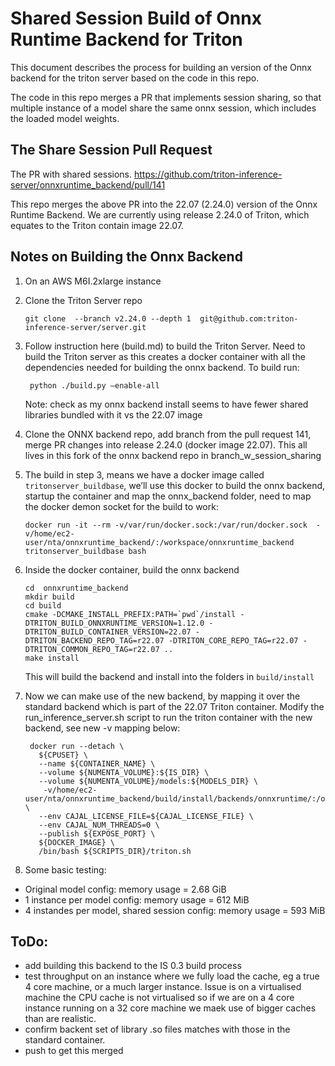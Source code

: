 

# Shared Session Build of Onnx Runtime Backend for Triton

This document describes the process for building an version of the
Onnx backend for the triton server based on the code in this repo.

The code in this repo merges a PR that implements session sharing, so that multiple instance of a model share the same onnx session, which includes the loaded model weights.

## The Share Session Pull Request

The PR with shared sessions.
https://github.com/triton-inference-server/onnxruntime_backend/pull/141

This repo merges the above PR into the 22.07 (2.24.0) version of the Onnx Runtime Backend.   We are currently using release 2.24.0 of Triton, which equates to the Triton contain image 22.07.

## Notes on Building the Onnx Backend

1. On an AWS M6I.2xlarge instance
2. Clone the Triton Server repo
      
       git clone  --branch v2.24.0 --depth 1  git@github.com:triton-inference-server/server.git
3. Follow instruction here (build.md) to build the Triton Server.  Need to build the Triton server as this creates a docker container with all the dependencies needed for building the onnx backend.  To build run:

        python ./build.py –enable-all

   Note: check as my onnx backend install seems to have fewer shared libraries bundled with it vs the 22.07 image

4. Clone the ONNX backend repo, add branch from the pull request 141, merge PR changes into release 2.24.0 (docker image 22.07).  This all lives in this fork of the onnx backend repo in branch_w_session_sharing

5. The build in step 3, means we have a docker image called `tritonserver_buildbase`, we’ll use this docker to build the onnx backend, startup the container and map the onnx_backend folder, need to map the docker demon socket for the build to work:

       docker run -it --rm -v/var/run/docker.sock:/var/run/docker.sock  -v/home/ec2-user/nta/onnxruntime_backend/:/workspace/onnxruntime_backend tritonserver_buildbase bash
6. Inside the docker container, build the onnx backend
  
       cd  onnxruntime_backend
       mkdir build
       cd build
       cmake -DCMAKE_INSTALL_PREFIX:PATH=`pwd`/install -DTRITON_BUILD_ONNXRUNTIME_VERSION=1.12.0 -DTRITON_BUILD_CONTAINER_VERSION=22.07 -DTRITON_BACKEND_REPO_TAG=r22.07 -DTRITON_CORE_REPO_TAG=r22.07 -DTRITON_COMMON_REPO_TAG=r22.07 ..
       make install

    This will build the backend and install into the folders in `build/install`

7. Now we can make use of the new backend, by mapping it over the standard backend which is part of the 22.07 Triton container.  Modify the run_inference_server.sh script to run the triton container with the new backend, see new -v mapping below:
        
        docker run --detach \
          ${CPUSET} \
          --name ${CONTAINER_NAME} \
          --volume ${NUMENTA_VOLUME}:${IS_DIR} \
          --volume ${NUMENTA_VOLUME}/models:${MODELS_DIR} \
           -v/home/ec2-user/nta/onnxruntime_backend/build/install/backends/onnxruntime/:/opt/tritonserver/backends/onnxruntime/ \
          --env CAJAL_LICENSE_FILE=${CAJAL_LICENSE_FILE} \
          --env CAJAL_NUM_THREADS=0 \
          --publish ${EXPOSE_PORT} \
          ${DOCKER_IMAGE} \
          /bin/bash ${SCRIPTS_DIR}/triton.sh

8. Some basic testing:
  - Original model config:  memory usage = 2.68 GiB
  - 1 instance per model config: memory usage = 612 MiB
  - 4 instandes per model, shared session config: memory usage = 593 MiB

## ToDo:
- add building this backend to the IS 0.3 build process
- test throughput on an instance where we fully load the cache, eg a true 4 core machine, or a much larger instance.  Issue is on a virtualised machine the CPU cache is not virtualised so if we are on a 4 core instance running on a 32 core machine we maek use of bigger caches than are realistic.
- confirm backent set of library .so files matches with those in the standard container.
- push to get this merged




